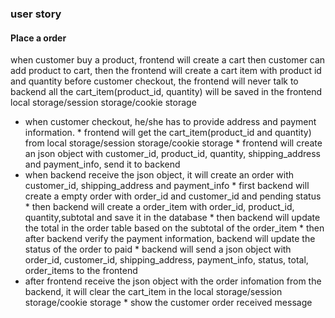 ### user story
#### Place a order
when customer buy a product, frontend will create a cart
then customer can add product to cart, then the frontend will create a cart item with product id and quantity
before customer checkout, the frontend will never talk to backend
all the cart_item(product_id, quantity) will be saved in the frontend local storage/session storage/cookie storage

* when customer checkout, he/she has to provide address and payment information. * frontend will get the cart_item(product_id and quantity) from local storage/session storage/cookie storage * frontend will create an json object with customer_id, product_id, quantity, shipping_address and payment_info, send it to backend
* when backend receive the json object, it will create an order with customer_id, shipping_address and payment_info * first backend will create a empty order with order_id and customer_id and pending status * then backend will create a order_item with order_id, product_id, quantity,subtotal and save it in the database * then backend will update the total in the order table based on the subtotal of the order_item * then after backend verify the payment information, backend will update the status of the order to paid * backend will send a json object with order_id, customer_id, shipping_address, payment_info, status, total, order_items to the frontend
* after frontend receive the json object with the order infomation from the backend, it will clear the cart_item in the local storage/session storage/cookie storage * show the customer order received message



